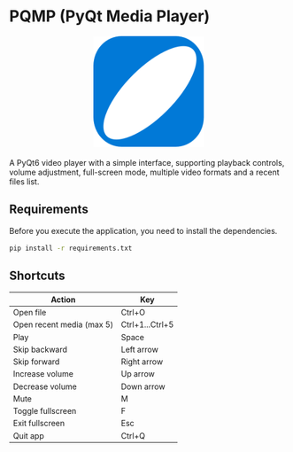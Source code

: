 # PQMP (PyQt Media Player)
<center>
	<img src="./img/logo.svg" alt="logo" width=200 height=200>
</center>
<br/>
A PyQt6 video player with a simple interface, supporting playback controls, volume adjustment, full-screen mode, multiple video formats and a recent files list.

## Requirements
Before you execute the application, you need to install the dependencies.
```bash
pip install -r requirements.txt
```

## Shortcuts
| Action | Key |
| --------| ----|
| Open file | Ctrl+O |
| Open recent media (max 5) | Ctrl+1...Ctrl+5 |
| Play | Space |
| Skip backward | Left arrow |
| Skip forward | Right arrow |
| Increase volume | Up arrow |
| Decrease volume | Down arrow |
| Mute | M |
| Toggle fullscreen | F|
| Exit fullscreen | Esc |
| Quit app | Ctrl+Q |
